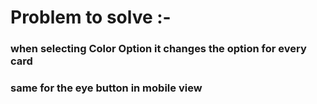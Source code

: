 # Problem to solve :- 

### when selecting Color Option it changes the option for every card 
### same for the eye button in mobile view
